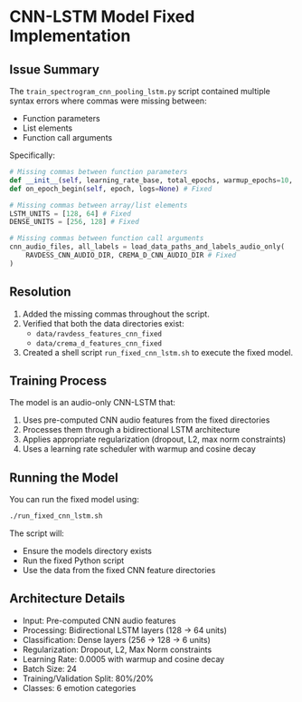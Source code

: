 # CNN-LSTM Model Fixed Implementation

## Issue Summary
The `train_spectrogram_cnn_pooling_lstm.py` script contained multiple syntax errors where commas were missing between:
- Function parameters
- List elements
- Function call arguments

Specifically:
```python
# Missing commas between function parameters
def __init__(self, learning_rate_base, total_epochs, warmup_epochs=10, min_learning_rate=1e-6) # Fixed
def on_epoch_begin(self, epoch, logs=None) # Fixed

# Missing commas between array/list elements
LSTM_UNITS = [128, 64] # Fixed
DENSE_UNITS = [256, 128] # Fixed

# Missing commas between function call arguments
cnn_audio_files, all_labels = load_data_paths_and_labels_audio_only(
    RAVDESS_CNN_AUDIO_DIR, CREMA_D_CNN_AUDIO_DIR # Fixed
)
```

## Resolution
1. Added the missing commas throughout the script.
2. Verified that both the data directories exist:
   - `data/ravdess_features_cnn_fixed` 
   - `data/crema_d_features_cnn_fixed`
3. Created a shell script `run_fixed_cnn_lstm.sh` to execute the fixed model.

## Training Process
The model is an audio-only CNN-LSTM that:
1. Uses pre-computed CNN audio features from the fixed directories
2. Processes them through a bidirectional LSTM architecture
3. Applies appropriate regularization (dropout, L2, max norm constraints)
4. Uses a learning rate scheduler with warmup and cosine decay

## Running the Model
You can run the fixed model using:
```bash
./run_fixed_cnn_lstm.sh
```

The script will:
- Ensure the models directory exists
- Run the fixed Python script
- Use the data from the fixed CNN feature directories

## Architecture Details
- Input: Pre-computed CNN audio features
- Processing: Bidirectional LSTM layers (128 → 64 units)
- Classification: Dense layers (256 → 128 → 6 units)
- Regularization: Dropout, L2, Max Norm constraints
- Learning Rate: 0.0005 with warmup and cosine decay
- Batch Size: 24
- Training/Validation Split: 80%/20%
- Classes: 6 emotion categories
